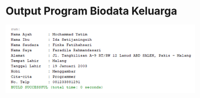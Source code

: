 # Output Program Biodata Keluarga
![alt text](https://github.com/FaradilaRahmandasari/BiodataKeluarga/blob/master/output.PNG)
